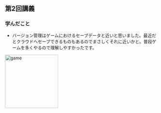 ## 第2回講義
### 学んだこと
* バージョン管理はゲームにおけるセーブデータと近いと思いました。最近だとクラウドへセーブできるものもあるのでまさしくそれに近いかと。普段ゲームを多くやるので理解しやすかったです。

<img width="175" alt="game" src="https://1.bp.blogspot.com/-APe13dG1QiY/Wm1ypQjCskI/AAAAAAABJ6g/UHHWDomFCeMY7fxzfzYc26TrNwAcT12xACLcBGAs/s800/game_friends_kids_sueoki.png">